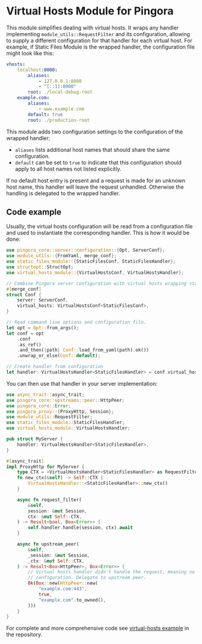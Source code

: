 # Virtual Hosts Module for Pingora

This module simplifies dealing with virtual hosts. It wraps any handler implementing
`module_utils::RequestFilter` and its configuration, allowing to supply a different
configuration for that handler for each virtual host. For example, if Static Files Module is
the wrapped handler, the configuration file might look like this:

```yaml
vhosts:
    localhost:8000:
        aliases:
            - 127.0.0.1:8000
            - "[::1]:8000"
        root: ./local-debug-root
    example.com:
        aliases:
            - www.example.com
        default: true
        root: ./production-root
```

This module adds two configuration settings to the configuration of the wrapped handler:

* `aliases` lists additional host names that should share the same configuration.
* `default` can be set to `true` to indicate that this configuration should apply to all host
  names not listed explicitly.

If no default host entry is present and a request is made for an unknown host name, this
handler will leave the request unhandled. Otherwise the handling is delegated to the wrapped
handler.

## Code example

Usually, the virtual hosts configuration will be read from a configuration file and used to
instantiate the corresponding handler. This is how it would be done:

```rust
use pingora_core::server::configuration::{Opt, ServerConf};
use module_utils::{FromYaml, merge_conf};
use static_files_module::{StaticFilesConf, StaticFilesHandler};
use structopt::StructOpt;
use virtual_hosts_module::{VirtualHostsConf, VirtualHostsHandler};

// Combine Pingora server configuration with virtual hosts wrapping static files configuration.
#[merge_conf]
struct Conf {
    server: ServerConf,
    virtual_hosts: VirtualHostsConf<StaticFilesConf>,
}

// Read command line options and configuration file.
let opt = Opt::from_args();
let conf = opt
    .conf
    .as_ref()
    .and_then(|path| Conf::load_from_yaml(path).ok())
    .unwrap_or_else(Conf::default);

// Create handler from configuration
let handler: VirtualHostsHandler<StaticFilesHandler> = conf.virtual_hosts.try_into().unwrap();
```

You can then use that handler in your server implementation:

```rust
use async_trait::async_trait;
use pingora_core::upstreams::peer::HttpPeer;
use pingora_core::Error;
use pingora_proxy::{ProxyHttp, Session};
use module_utils::RequestFilter;
use static_files_module::StaticFilesHandler;
use virtual_hosts_module::VirtualHostsHandler;

pub struct MyServer {
    handler: VirtualHostsHandler<StaticFilesHandler>,
}

#[async_trait]
impl ProxyHttp for MyServer {
    type CTX = <VirtualHostsHandler<StaticFilesHandler> as RequestFilter>::CTX;
    fn new_ctx(&self) -> Self::CTX {
        VirtualHostsHandler::<StaticFilesHandler>::new_ctx()
    }

    async fn request_filter(
        &self,
        session: &mut Session,
        ctx: &mut Self::CTX,
    ) -> Result<bool, Box<Error>> {
        self.handler.handle(session, ctx).await
    }

    async fn upstream_peer(
        &self,
        _session: &mut Session,
        _ctx: &mut Self::CTX,
    ) -> Result<Box<HttpPeer>, Box<Error>> {
        // Virtual hosts handler didn't handle the request, meaning no matching virtual host in
        // configuration. Delegate to upstream peer.
        Ok(Box::new(HttpPeer::new(
            "example.com:443",
            true,
            "example.com".to_owned(),
        )))
    }
}
```

For complete and more comprehensive code see [virtual-hosts example](https://github.com/palant/pingora-utils/tree/main/examples/virtual-hosts) in the repository.
